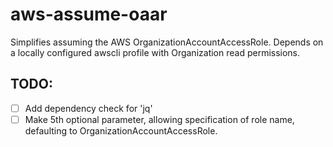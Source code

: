 # aws-assume-oaar

Simplifies assuming the AWS OrganizationAccountAccessRole. Depends on a locally configured awscli profile with Organization read permissions.

## TODO:
- [ ] Add dependency check for 'jq'
- [ ] Make 5th optional parameter, allowing specification of role name, defaulting to OrganizationAccountAccessRole.
